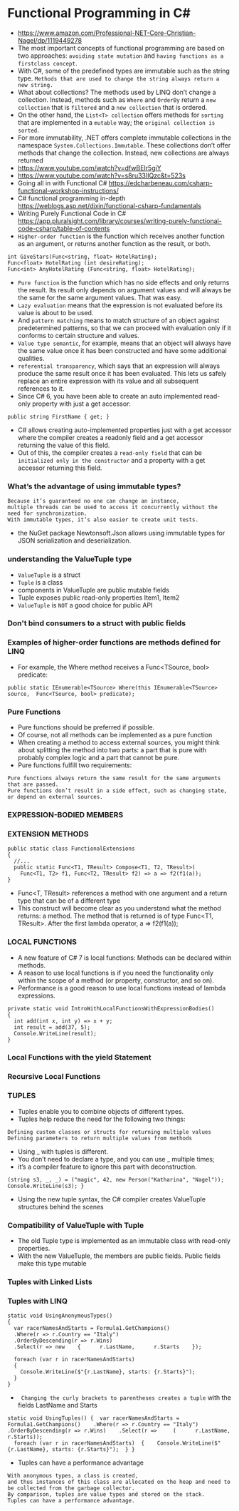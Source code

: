 # Functional Programming in C#
- https://www.amazon.com/Professional-NET-Core-Christian-Nagel/dp/1119449278
-  The most important concepts of functional programming are based on two approaches: 
```avoiding state mutation``` and ```having functions as a firstclass concept```.
- With C#, some of the predefined types are immutable such as the string type. ```Methods that are used to change the string always return a new string.``` 
- What about collections? The methods used by LINQ don’t change a collection. Instead, methods such as ```Where``` and ```OrderBy``` return a ```new collection``` that is ```filtered``` and a ```new collection``` that is ordered. 
- On the other hand, the ```List<T> collection``` offers methods for ```sorting``` that are implemented in a ```mutable``` way; the ```original collection is sorted```. 
- For more immutability, .NET offers complete immutable collections in the namespace ```System.Collections.Immutable```. These collections don’t offer methods that change the collection. Instead, new collections are always returned
- https://www.youtube.com/watch?v=dfwBEIr5giY
- https://www.youtube.com/watch?v=s8ru33IIQzc&t=523s
- Going all in with Functional C#
https://edcharbeneau.com/csharp-functional-workshop-instructions/
- C# functional programming in-depth 
https://weblogs.asp.net/dixin/functional-csharp-fundamentals
- Writing Purely Functional Code in C# https://app.pluralsight.com/library/courses/writing-purely-functional-code-csharp/table-of-contents
-  ```Higher-order function``` is the function which receives another function as an argument, or returns another function as the result, or both. 
```
int GiveStars(Func<string, float> HotelRating);
Func<float> HotelRating (int desireRating);
Func<int> AnyHotelRating (Func<string, float> HotelRating);

```
- ```Pure function``` is the function which has no side effects and only returns the result. Its result only depends on argument values and will always be the same for the same argument values. That was easy. 
- ```Lazy evaluation``` means that the expression is not evaluated before its value is about to be used. 
- And ```pattern matching``` means to match structure of an object against predetermined patterns, so that we can proceed with evaluation only if it conforms to certain structure and values.
- ```Value type semantic```, for example, means that an object will always have the same value once it has been constructed and have some additional qualities. 
- ```referential transparency```, which says that an expression will always produce the same result once it has been evaluated. This lets us safely replace an entire expression with its value and all subsequent references to it.
- Since C# 6, you have been able to create an auto implemented read-only property with just a get accessor: 
```
public string FirstName { get; } 
```
-  C# allows creating auto-implemented properties just with a get accessor where the compiler creates a readonly field and a get accessor returning the value of this field. 
- Out of this, the compiler creates a ```read-only field``` that can be ```initialized only in the constructor``` and a property with a get accessor returning this field. 
### What’s the advantage of using immutable types?
```
Because it’s guaranteed no one can change an instance,
multiple threads can be used to access it concurrently without the need for synchronization. 
With immutable types, it’s also easier to create unit tests. 
```
- the NuGet package Newtonsoft.Json allows using immutable types for JSON serialization and deserialization. 
### understanding the ValueTuple type
-  ```ValueTuple``` is a struct
- ``` Tuple ``` is a class
- components in ValueTuple are public mutable fields
- Tuple exposes public read-only properties Item1, Item2
- ```ValueTuple``` is ```NOT``` a good choice for public API

### Don't bind consumers to a struct with public fields
### Examples of higher-order functions are methods defined for LINQ
- For example, the Where method receives a Func<TSource, bool> predicate: 
```
public static IEnumerable<TSource> Where(this IEnumerable<TSource> source,  Func<TSource, bool> predicate); 
```
### Pure Functions 
- Pure functions should be preferred if possible. 
- Of course, not all methods can be implemented as a pure function
- When creating a method to access external sources, you might think about splitting the method into two parts: a part that is pure with probably complex logic and a part that cannot be pure.
- Pure functions fulfill two requirements: 
```
Pure functions always return the same result for the same arguments that are passed. 
Pure functions don’t result in a side effect, such as changing state, or depend on external sources. 
```
### EXPRESSION-BODIED MEMBERS
### EXTENSION METHODS 
```
public static class FunctionalExtensions 
{  
  //...  
  public static Func<T1, TResult> Compose<T1, T2, TResult>(
    Func<T1, T2> f1, Func<T2, TResult> f2) => a => f2(f1(a)); 
} 
```
- Func<T, TResult> references a method with one argument and a return type that can be of a different type
- This construct will become clear as you understand what the method returns: a method. The method that is returned is of type Func<T1, TResult>. After the first lambda operator, a => f2(f1(a)); 
### LOCAL FUNCTIONS 
- A new feature of C# 7 is local functions: Methods can be declared within methods.
- A reason to use local functions is if you need the functionality only within the scope of a method (or property, constructor, and so on).
- Performance is a good reason to use local functions instead of lambda expressions. 
```
private static void IntroWithLocalFunctionsWithExpressionBodies() 
{  
  int add(int x, int y) => x + y;  
  int result = add(37, 5);  
  Console.WriteLine(result); 
} 
```
### Local Functions with the yield Statement 
### Recursive Local Functions 
### TUPLES
- Tuples enable you to combine objects of different types.
- Tuples help reduce the need for the following two things: 
```
Defining custom classes or structs for returning multiple values 
Defining parameters to return multiple values from methods
```
- Using _ with tuples is different. 
- You don’t need to declare a type, and you can use _ multiple times; 
- it’s a compiler feature to ignore this part with deconstruction.

```
(string s3, _, _) = ("magic", 42, new Person("Katharina", "Nagel"));  Console.WriteLine(s3); }
```
- Using the new tuple syntax, the C# compiler creates ValueTuple structures behind the scenes
### Compatibility of ValueTuple with Tuple
- The old Tuple type is implemented as an immutable class with read-only properties. 
- With the new ValueTuple, the members are public fields. Public fields make this type mutable
### Tuples with Linked Lists
### Tuples with LINQ
```
static void UsingAnonymousTypes() 
{  
  var racerNamesAndStarts = Formula1.GetChampions()    
  .Where(r => r.Country == "Italy")    
  .OrderByDescending(r => r.Wins)    
  .Select(r => new    {      r.LastName,      r.Starts    });

  foreach (var r in racerNamesAndStarts)  
  {    
    Console.WriteLine($"{r.LastName}, starts: {r.Starts}");  
  } 
} 
```
- ``` Changing the curly brackets to parentheses creates a tuple``` with the fields LastName and Starts
```
static void UsingTuples() {  var racerNamesAndStarts = Formula1.GetChampions()    .Where(r => r.Country == "Italy")    .OrderByDescending(r => r.Wins)    .Select(r =>     (      r.LastName,      r.Starts));
  foreach (var r in racerNamesAndStarts)  {    Console.WriteLine($"{r.LastName}, starts: {r.Starts}");  } }
```
- Tuples can have a performance advantage
```
With anonymous types, a class is created, 
and thus instances of this class are allocated on the heap and need to be collected from the garbage collector. 
By comparison, tuples are value types and stored on the stack. 
Tuples can have a performance advantage.
```







